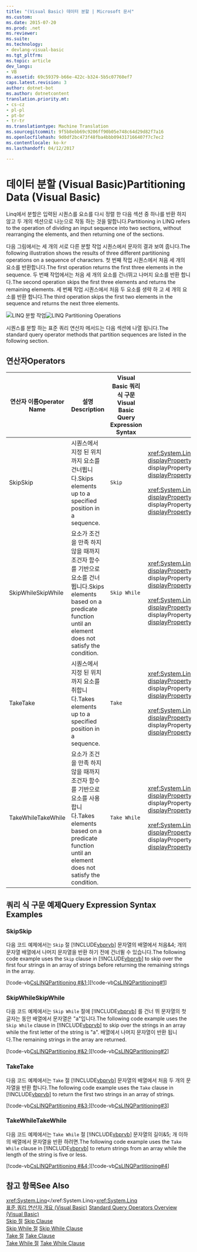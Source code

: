 ```yaml
---
title: "(Visual Basic) 데이터 분할 | Microsoft 문서"
ms.custom: 
ms.date: 2015-07-20
ms.prod: .net
ms.reviewer: 
ms.suite: 
ms.technology:
- devlang-visual-basic
ms.tgt_pltfrm: 
ms.topic: article
dev_langs:
- VB
ms.assetid: 69c59379-b66e-422c-b324-5b5c07760ef7
caps.latest.revision: 3
author: dotnet-bot
ms.author: dotnetcontent
translation.priority.mt:
- cs-cz
- pl-pl
- pt-br
- tr-tr
ms.translationtype: Machine Translation
ms.sourcegitcommit: 9f5b8ebb69c9206ff90b05e748c64d29d82f7a16
ms.openlocfilehash: 9d0df2bc473f48fba4bbb094317166407f7c7ec2
ms.contentlocale: ko-kr
ms.lasthandoff: 04/12/2017

---
```

# <a name="partitioning-data-visual-basic"></a><span data-ttu-id="9315d-102">데이터 분할 (Visual Basic)</span><span class="sxs-lookup"><span data-stu-id="9315d-102">Partitioning Data (Visual Basic)</span></span>
<span data-ttu-id="9315d-103">Linq에서 분할은 입력된 시퀀스를 요소를 다시 정렬 한 다음 섹션 중 하나를 반환 하지 않고 두 개의 섹션으로 나눈으로 작동 하는 것을 말합니다.</span><span class="sxs-lookup"><span data-stu-id="9315d-103">Partitioning in LINQ refers to the operation of dividing an input sequence into two sections, without rearranging the elements, and then returning one of the sections.</span></span>  
  
 <span data-ttu-id="9315d-104">다음 그림에서는 세 개의 서로 다른 분할 작업 시퀀스에서 문자의 결과 보여 줍니다.</span><span class="sxs-lookup"><span data-stu-id="9315d-104">The following illustration shows the results of three different partitioning operations on a sequence of characters.</span></span> <span data-ttu-id="9315d-105">첫 번째 작업 시퀀스에서 처음 세 개의 요소를 반환합니다.</span><span class="sxs-lookup"><span data-stu-id="9315d-105">The first operation returns the first three elements in the sequence.</span></span> <span data-ttu-id="9315d-106">두 번째 작업에서는 처음 세 개의 요소를 건너뛰고 나머지 요소를 반환 합니다.</span><span class="sxs-lookup"><span data-stu-id="9315d-106">The second operation skips the first three elements and returns the remaining elements.</span></span> <span data-ttu-id="9315d-107">세 번째 작업 시퀀스에서 처음 두 요소를 생략 하 고 세 개의 요소를 반환 합니다.</span><span class="sxs-lookup"><span data-stu-id="9315d-107">The third operation skips the first two elements in the sequence and returns the next three elements.</span></span>  
  
 <span data-ttu-id="9315d-108">![LINQ 분할 작업](../../../../csharp/programming-guide/concepts/linq/media/linq_partition.png "LINQ_Partition")</span><span class="sxs-lookup"><span data-stu-id="9315d-108">![LINQ Partitioning Operations](../../../../csharp/programming-guide/concepts/linq/media/linq_partition.png "LINQ_Partition")</span></span>  
  
 <span data-ttu-id="9315d-109">시퀀스를 분할 하는 표준 쿼리 연산자 메서드는 다음 섹션에 나열 됩니다.</span><span class="sxs-lookup"><span data-stu-id="9315d-109">The standard query operator methods that partition sequences are listed in the following section.</span></span>  
  
## <a name="operators"></a><span data-ttu-id="9315d-110">연산자</span><span class="sxs-lookup"><span data-stu-id="9315d-110">Operators</span></span>  
  
|<span data-ttu-id="9315d-111">연산자 이름</span><span class="sxs-lookup"><span data-stu-id="9315d-111">Operator Name</span></span>|<span data-ttu-id="9315d-112">설명</span><span class="sxs-lookup"><span data-stu-id="9315d-112">Description</span></span>|<span data-ttu-id="9315d-113">Visual Basic 쿼리 식 구문</span><span class="sxs-lookup"><span data-stu-id="9315d-113">Visual Basic Query Expression Syntax</span></span>|<span data-ttu-id="9315d-114">추가 정보</span><span class="sxs-lookup"><span data-stu-id="9315d-114">More Information</span></span>|  
|-------------------|-----------------|------------------------------------------|----------------------|  
|<span data-ttu-id="9315d-115">Skip</span><span class="sxs-lookup"><span data-stu-id="9315d-115">Skip</span></span>|<span data-ttu-id="9315d-116">시퀀스에서 지정 된 위치까지 요소를 건너뜁니다.</span><span class="sxs-lookup"><span data-stu-id="9315d-116">Skips elements up to a specified position in a sequence.</span></span>|`Skip`|<span data-ttu-id="9315d-117"><xref:System.Linq.Enumerable.Skip%2A?displayProperty=fullName></xref:System.Linq.Enumerable.Skip%2A?displayProperty=fullName></span><span class="sxs-lookup"><span data-stu-id="9315d-117"><xref:System.Linq.Enumerable.Skip%2A?displayProperty=fullName></span></span><br /><br /> <span data-ttu-id="9315d-118"><xref:System.Linq.Queryable.Skip%2A?displayProperty=fullName></xref:System.Linq.Queryable.Skip%2A?displayProperty=fullName></span><span class="sxs-lookup"><span data-stu-id="9315d-118"><xref:System.Linq.Queryable.Skip%2A?displayProperty=fullName></span></span>|  
|<span data-ttu-id="9315d-119">SkipWhile</span><span class="sxs-lookup"><span data-stu-id="9315d-119">SkipWhile</span></span>|<span data-ttu-id="9315d-120">요소가 조건을 만족 하지 않을 때까지 조건자 함수를 기반으로 요소를 건너뜁니다.</span><span class="sxs-lookup"><span data-stu-id="9315d-120">Skips elements based on a predicate function until an element does not satisfy the condition.</span></span>|`Skip While`|<span data-ttu-id="9315d-121"><xref:System.Linq.Enumerable.SkipWhile%2A?displayProperty=fullName></xref:System.Linq.Enumerable.SkipWhile%2A?displayProperty=fullName></span><span class="sxs-lookup"><span data-stu-id="9315d-121"><xref:System.Linq.Enumerable.SkipWhile%2A?displayProperty=fullName></span></span><br /><br /> <span data-ttu-id="9315d-122"><xref:System.Linq.Queryable.SkipWhile%2A?displayProperty=fullName></xref:System.Linq.Queryable.SkipWhile%2A?displayProperty=fullName></span><span class="sxs-lookup"><span data-stu-id="9315d-122"><xref:System.Linq.Queryable.SkipWhile%2A?displayProperty=fullName></span></span>|  
|<span data-ttu-id="9315d-123">Take</span><span class="sxs-lookup"><span data-stu-id="9315d-123">Take</span></span>|<span data-ttu-id="9315d-124">시퀀스에서 지정 된 위치까지 요소를 취합니다.</span><span class="sxs-lookup"><span data-stu-id="9315d-124">Takes elements up to a specified position in a sequence.</span></span>|`Take`|<span data-ttu-id="9315d-125"><xref:System.Linq.Enumerable.Take%2A?displayProperty=fullName></xref:System.Linq.Enumerable.Take%2A?displayProperty=fullName></span><span class="sxs-lookup"><span data-stu-id="9315d-125"><xref:System.Linq.Enumerable.Take%2A?displayProperty=fullName></span></span><br /><br /> <span data-ttu-id="9315d-126"><xref:System.Linq.Queryable.Take%2A?displayProperty=fullName></xref:System.Linq.Queryable.Take%2A?displayProperty=fullName></span><span class="sxs-lookup"><span data-stu-id="9315d-126"><xref:System.Linq.Queryable.Take%2A?displayProperty=fullName></span></span>|  
|<span data-ttu-id="9315d-127">TakeWhile</span><span class="sxs-lookup"><span data-stu-id="9315d-127">TakeWhile</span></span>|<span data-ttu-id="9315d-128">요소가 조건을 만족 하지 않을 때까지 조건자 함수를 기반으로 요소를 사용 합니다.</span><span class="sxs-lookup"><span data-stu-id="9315d-128">Takes elements based on a predicate function until an element does not satisfy the condition.</span></span>|`Take While`|<span data-ttu-id="9315d-129"><xref:System.Linq.Enumerable.TakeWhile%2A?displayProperty=fullName></xref:System.Linq.Enumerable.TakeWhile%2A?displayProperty=fullName></span><span class="sxs-lookup"><span data-stu-id="9315d-129"><xref:System.Linq.Enumerable.TakeWhile%2A?displayProperty=fullName></span></span><br /><br /> <span data-ttu-id="9315d-130"><xref:System.Linq.Queryable.TakeWhile%2A?displayProperty=fullName></xref:System.Linq.Queryable.TakeWhile%2A?displayProperty=fullName></span><span class="sxs-lookup"><span data-stu-id="9315d-130"><xref:System.Linq.Queryable.TakeWhile%2A?displayProperty=fullName></span></span>|  
  
## <a name="query-expression-syntax-examples"></a><span data-ttu-id="9315d-131">쿼리 식 구문 예제</span><span class="sxs-lookup"><span data-stu-id="9315d-131">Query Expression Syntax Examples</span></span>  
  
### <a name="skip"></a><span data-ttu-id="9315d-132">Skip</span><span class="sxs-lookup"><span data-stu-id="9315d-132">Skip</span></span>  
 <span data-ttu-id="9315d-133">다음 코드 예제에서는 `Skip` 절 [!INCLUDE[vbprvb](../../../../csharp/programming-guide/concepts/linq/includes/vbprvb_md.md)] 문자열의 배열에서 처음&4; 개의 문자열 배열에서 나머지 문자열을 반환 하기 전에 건너뛸 수 있습니다.</span><span class="sxs-lookup"><span data-stu-id="9315d-133">The following code example uses the `Skip` clause in [!INCLUDE[vbprvb](../../../../csharp/programming-guide/concepts/linq/includes/vbprvb_md.md)] to skip over the first four strings in an array of strings before returning the remaining strings in the array.</span></span>  
  
 <span data-ttu-id="9315d-134">[!code-vb[CsLINQPartitioning #&1;](../../../../visual-basic/programming-guide/concepts/linq/codesnippet/VisualBasic/partitioning-data_1.vb)]</span><span class="sxs-lookup"><span data-stu-id="9315d-134">[!code-vb[CsLINQPartitioning#1](../../../../visual-basic/programming-guide/concepts/linq/codesnippet/VisualBasic/partitioning-data_1.vb)]</span></span>  
  
### <a name="skipwhile"></a><span data-ttu-id="9315d-135">SkipWhile</span><span class="sxs-lookup"><span data-stu-id="9315d-135">SkipWhile</span></span>  
 <span data-ttu-id="9315d-136">다음 코드 예제에서는 `Skip While` 절에 [!INCLUDE[vbprvb](../../../../csharp/programming-guide/concepts/linq/includes/vbprvb_md.md)] 를 건너 뛰 문자열의 첫 글자는 동안 배열에서 문자열은 "a"입니다.</span><span class="sxs-lookup"><span data-stu-id="9315d-136">The following code example uses the `Skip While` clause in [!INCLUDE[vbprvb](../../../../csharp/programming-guide/concepts/linq/includes/vbprvb_md.md)] to skip over the strings in an array while the first letter of the string is "a".</span></span> <span data-ttu-id="9315d-137">배열에서 나머지 문자열이 반환 됩니다.</span><span class="sxs-lookup"><span data-stu-id="9315d-137">The remaining strings in the array are returned.</span></span>  
  
 <span data-ttu-id="9315d-138">[!code-vb[CsLINQPartitioning #&2;](../../../../visual-basic/programming-guide/concepts/linq/codesnippet/VisualBasic/partitioning-data_2.vb)]</span><span class="sxs-lookup"><span data-stu-id="9315d-138">[!code-vb[CsLINQPartitioning#2](../../../../visual-basic/programming-guide/concepts/linq/codesnippet/VisualBasic/partitioning-data_2.vb)]</span></span>  
  
### <a name="take"></a><span data-ttu-id="9315d-139">Take</span><span class="sxs-lookup"><span data-stu-id="9315d-139">Take</span></span>  
 <span data-ttu-id="9315d-140">다음 코드 예제에서는 `Take` 절 [!INCLUDE[vbprvb](../../../../csharp/programming-guide/concepts/linq/includes/vbprvb_md.md)] 문자열의 배열에서 처음 두 개의 문자열을 반환 합니다.</span><span class="sxs-lookup"><span data-stu-id="9315d-140">The following code example uses the `Take` clause in [!INCLUDE[vbprvb](../../../../csharp/programming-guide/concepts/linq/includes/vbprvb_md.md)] to return the first two strings in an array of strings.</span></span>  
  
 <span data-ttu-id="9315d-141">[!code-vb[CsLINQPartitioning #&3;](../../../../visual-basic/programming-guide/concepts/linq/codesnippet/VisualBasic/partitioning-data_3.vb)]</span><span class="sxs-lookup"><span data-stu-id="9315d-141">[!code-vb[CsLINQPartitioning#3](../../../../visual-basic/programming-guide/concepts/linq/codesnippet/VisualBasic/partitioning-data_3.vb)]</span></span>  
  
### <a name="takewhile"></a><span data-ttu-id="9315d-142">TakeWhile</span><span class="sxs-lookup"><span data-stu-id="9315d-142">TakeWhile</span></span>  
 <span data-ttu-id="9315d-143">다음 코드 예제에서는 `Take While` 절 [!INCLUDE[vbprvb](../../../../csharp/programming-guide/concepts/linq/includes/vbprvb_md.md)] 문자열의 길이&5; 개 이하의 배열에서 문자열을 반환 하려면.</span><span class="sxs-lookup"><span data-stu-id="9315d-143">The following code example uses the `Take While` clause in [!INCLUDE[vbprvb](../../../../csharp/programming-guide/concepts/linq/includes/vbprvb_md.md)] to return strings from an array while the length of the string is five or less.</span></span>  
  
 <span data-ttu-id="9315d-144">[!code-vb[CsLINQPartitioning #&4;](../../../../visual-basic/programming-guide/concepts/linq/codesnippet/VisualBasic/partitioning-data_4.vb)]</span><span class="sxs-lookup"><span data-stu-id="9315d-144">[!code-vb[CsLINQPartitioning#4](../../../../visual-basic/programming-guide/concepts/linq/codesnippet/VisualBasic/partitioning-data_4.vb)]</span></span>  
  
## <a name="see-also"></a><span data-ttu-id="9315d-145">참고 항목</span><span class="sxs-lookup"><span data-stu-id="9315d-145">See Also</span></span>  
 <span data-ttu-id="9315d-146"><xref:System.Linq></xref:System.Linq></span><span class="sxs-lookup"><span data-stu-id="9315d-146"><xref:System.Linq></span></span>   
<span data-ttu-id="9315d-147"> [표준 쿼리 연산자 개요 (Visual Basic)](../../../../visual-basic/programming-guide/concepts/linq/standard-query-operators-overview.md) </span><span class="sxs-lookup"><span data-stu-id="9315d-147"> [Standard Query Operators Overview (Visual Basic)](../../../../visual-basic/programming-guide/concepts/linq/standard-query-operators-overview.md) </span></span>  
<span data-ttu-id="9315d-148"> [Skip 절](../../../../visual-basic/language-reference/queries/skip-clause.md) </span><span class="sxs-lookup"><span data-stu-id="9315d-148"> [Skip Clause](../../../../visual-basic/language-reference/queries/skip-clause.md) </span></span>  
<span data-ttu-id="9315d-149"> [Skip While 절](../../../../visual-basic/language-reference/queries/skip-while-clause.md) </span><span class="sxs-lookup"><span data-stu-id="9315d-149"> [Skip While Clause](../../../../visual-basic/language-reference/queries/skip-while-clause.md) </span></span>  
<span data-ttu-id="9315d-150"> [Take 절](../../../../visual-basic/language-reference/queries/take-clause.md) </span><span class="sxs-lookup"><span data-stu-id="9315d-150"> [Take Clause](../../../../visual-basic/language-reference/queries/take-clause.md) </span></span>  
<span data-ttu-id="9315d-151"> [Take While 절](../../../../visual-basic/language-reference/queries/take-while-clause.md)</span><span class="sxs-lookup"><span data-stu-id="9315d-151"> [Take While Clause](../../../../visual-basic/language-reference/queries/take-while-clause.md)</span></span>
